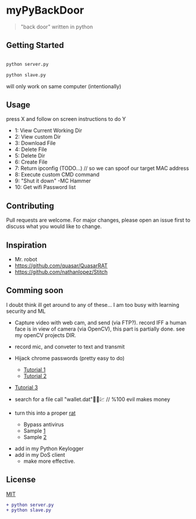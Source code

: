 # myPyBackDoor
> "back door" written in python 

## Getting Started 
```python

python server.py

python slave.py 

```
will only work on same computer (intentionally) 


## Usage
press X and follow on screen instructions to do Y
  - 1: View Current Working Dir
  - 2: View custom Dir
  - 3: Download File 
  - 4: Delete File 
  - 5: Delete Dir  
  - 6: Create File 
  - 7: Return ipconfig (TODO...) // so we can spoof our target MAC address  
  - 8: Execute custom CMD command 
  - 9: "Shut it down" -MC Hammer 
  - 10: Get wifi Password list 



 ## Contributing
Pull requests are welcome. For major changes, please open an issue first to discuss what you would like to change.


## Inspiration 
+ Mr. robot
+ https://github.com/quasar/QuasarRAT
+ https://github.com/nathanlopez/Stitch

## Comming soon 

I doubt think ill get around to any of these... I am too busy with learning security and ML  

* Capture video with web cam, and send (via FTP?). record IFF a human face is in view of camera (via OpenCV), this part is partially done. see my openCV projects DIR. 

* record mic, and conveter to text and transmit 

* Hijack chrome passwords (pretty easy to do)

  * [Tutorial 1](<https://github.com/ProgrammedBoi/password-stealer/blob/master/stealer.pyw>)
  * [Tutorial 2](<https://github.com/ProgrammedBoi/password-proof-of-concept/blob/master/pass_stealer.py>)
*  [Tutorial 3](https://raw.githubusercontent.com/byt3bl33d3r/chrome-decrypter/master/chrome_decrypt.py)
* search for a file call "wallet.dat"💯😈💹 // %100 evil makes money 

* turn this into a proper [rat](https://en.wikipedia.org/wiki/Remote_access_trojan)
  + Bypass antivirus 
  + Sample [1](https://github.com/nathanlopez/Stitch)
  + Sample [2](https://github.com/n1nj4sec/pupy)


+ add in my Python Keylogger
+ add in my DoS client 
  - make more effective. 



## License
[MIT](https://choosealicense.com/licenses/mit/)

```diff
+ python server.py
+ python slave.py
```

